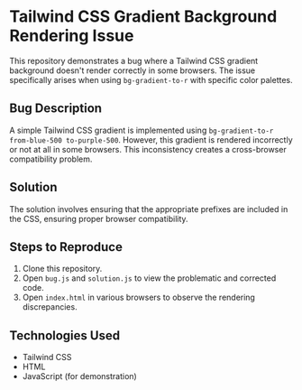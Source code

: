 # Tailwind CSS Gradient Background Rendering Issue

This repository demonstrates a bug where a Tailwind CSS gradient background doesn't render correctly in some browsers.  The issue specifically arises when using `bg-gradient-to-r` with specific color palettes.

## Bug Description

A simple Tailwind CSS gradient is implemented using `bg-gradient-to-r from-blue-500 to-purple-500`. However, this gradient is rendered incorrectly or not at all in some browsers.  This inconsistency creates a cross-browser compatibility problem.

## Solution

The solution involves ensuring that the appropriate prefixes are included in the CSS, ensuring proper browser compatibility.

## Steps to Reproduce

1. Clone this repository.
2. Open `bug.js` and `solution.js` to view the problematic and corrected code.
3. Open `index.html` in various browsers to observe the rendering discrepancies.

## Technologies Used

* Tailwind CSS
* HTML
* JavaScript (for demonstration)
